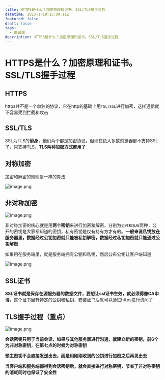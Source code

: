 ```yaml
---
title: HTTPS是什么？加密原理和证书。SSL/TLS握手过程
datetime: 2023-1-18T15:00:11Z
featured: false
draft: false
tags:
  - 面试题
description: HTTPS是什么？加密原理和证书。SSL/TLS握手过程
---
```


# HTTPS是什么？加密原理和证书。SSL/TLS握手过程

## HTTPS

https并不是一个单独的协议，它在http的基础上用`TSL/SSL`进行加密，这样通信就不容易受到拦截和攻击

## SSL/TLS

SSL为TLS的**前身**，他们两个都是加密协议，但现在绝大多数浏览器都不支持SSL了，只支持TLS，**TLS两种加密方式都用了**

## 对称加密

加密和解密的规则是一样的算法

![image.png](https://ldbbs.ldmnq.com/bbs/topic/attachment/2023-1/9aa5d3e4-0eda-4871-9ef9-338afc28920a.png)

## 非对称加密

![image.png](https://ldbbs.ldmnq.com/bbs/topic/attachment/2023-1/a1a948fc-35be-4045-b408-80a34b1b66c0.png)

非对称加密的核心就是用**两个密钥**来进行加密和解密，分别为`公开和私有`两种，公开的密钥是大家都知道的密钥，私有密钥是仅有持有方才有的。**一般来说私钥放在服务器里，数据经过公钥加密就只能被私钥解密，数据经过私钥加密就只能通过公钥解密**

如果用在服务端里，就是服务端拥有公钥和私钥，然后公布公钥让客户端知道

![image.png](https://ldbbs.ldmnq.com/bbs/topic/attachment/2023-1/6e12284e-50aa-4440-8238-a990f1bea1c2.png)

## SSL证书

**SSL证书就是保存在源服务器的数据文件，要想让ssl证书生效，就必须得像CA申请**，这个证书里有特定的公钥和私钥，安装证书后就可以通过https进行访问了

## TLS握手过程（重点）

![image.png](https://pic6.58cdn.com.cn/nowater/webim/big/n_v20ed433f4d8624aa88174de0d0a736fa2.png)

**会话密钥只用于当前会话，如果与其他服务器进行沟通，就建立新的密钥，前6个为非对称密钥，在第七点的时候为对称密钥**

**预主密钥不会直接发送出去，而是用刚刚收到的公钥进行加密之后再发出去**

**当客户端和服务端都得到会话密钥后，就会直接进行对称密钥，节省了非对称密钥的消耗同时也保证了安全性**